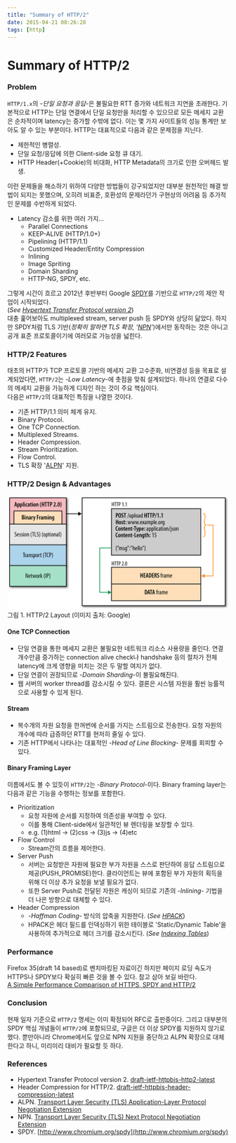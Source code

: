 ```yaml
---
title: "Summary of HTTP/2"
date: 2015-04-21 08:26:28
tags: [http]
---
```


# Summary of HTTP/2

### Problem
`HTTP/1.x`의 -*단일 요청과 응답*-은 불필요한 RTT 증가와 네트워크 지연을 초래한다. 기본적으로 HTTP는 단일 연결에서 단일 요청만을 처리할 수 있으므로 모든 메세지 교환은 순차적이며 latency는 증가할 수밖에 없다. 이는 몇 가지 사이트들의 성능 통계만 보아도 알 수 있는 부분이다. HTTP는 대표적으로 다음과 같은 문제점을 지닌다.

* 제한적인 병렬성.
* 단일 요청/응답에 의한 Client-side 요청 큐 대기.
* HTTP Header(+Cookie)의 비대화, HTTP Metadata의 크기로 인한 오버헤드 발생.

이런 문제들을 해소하기 위하여 다양한 방법들이 강구되었지만 대부분 원천적인 해결 방법이 되지는 못했으며, 오히려 비표준, 호환성의 문제라던가 구현상의 어려움 등 추가적인 문제를 수반하게 되었다.

* Latency 감소를 위한 여러 가지...  
	* Parallel Connections
	* KEEP-ALIVE (HTTP/1.0+)
	* Pipelining (HTTP/1.1)
	* Customized Header/Entity Compression
	* Inlining
	* Image Spriting
	* Domain Sharding
	* HTTP-NG, SPDY, etc.

그렇게 시간이 흐르고 2012년 후반부터 Google [SPDY](http://www.chromium.org/spdy)를 기반으로 `HTTP/2`의 제안 작업이 시작되었다.  
(*See [Hypertext Transfer Protocol version 2](http://http2.github.io/http2-spec/)*)  
대충 훑어보아도 multiplexed stream, server push 등 SPDY와 상당히 닮았다. 하지만 SPDY처럼 TLS 기반(*정확히 말하면 TLS 확장, '[NPN](https://tools.ietf.org/html/draft-agl-tls-nextprotoneg-04)'*)에서만 동작하는 것은 아니고 공개 표준 프로토콜이기에 여러모로 가능성을 넓힌다.


### HTTP/2 Features
태초의 HTTP가 TCP 프로토콜 기반의 메세지 교환 고수준화, 비연결성 등을 목표로 설계되었다면, `HTTP/2`는 -*Low Latency*-에 촛점을 맞춰 설계되었다. 하나의 연결로 다수의 메세지 교환을 가능하게 디자인 하는 것이 주요 핵심이다.  
다음은 `HTTP/2`의 대표적인 특징을 나열한 것이다.

* 기존 HTTP/1.1 의미 체계 유지.
* Binary Protocol.
* One TCP Connection.
* Multiplexed Streams.
* Header Compression.
* Stream Prioritization.
* Flow Control.
* TLS 확장 '[ALPN](https://tools.ietf.org/html/rfc7301)' 지원.


### HTTP/2 Design & Advantages
![HTTP/2 Design](/assets/image/http_2_design.png)
그림 1. HTTP/2 Layout (이미지 출처: Google)

#### One TCP Connection
* 단일 연결을 통한 메세지 교환은 불필요한 네트워크 리소스 사용량을 줄인다. 연결 개수만큼 증가하는 connection alive check나 handshake 등의 절차가 전체 latency에 크게 영향을 미치는 것은 두 말할 여지가 없다.
* 단일 연결이 권장되므로 -*Domain Sharding*-이 불필요해진다.
* 웹 서버의 worker thread를 감소시킬 수 있다. 결론은 시스템 자원을 훨씬 능률적으로 사용할 수 있게 된다.

#### Stream
* 복수개의 자원 요청을 한꺼번에 순서를 가지는 스트림으로 전송한다. 요청 자원의 개수에 따라 급증하던 RTT를 현저히 줄일 수 있다.  
* 기존 HTTP에서 나타나는 대표적인 -*Head of Line Blocking*- 문제를 회피할 수 있다.

#### Binary Framing Layer
이름에서도 볼 수 있듯이 `HTTP/2`는 -*Binary Protocol*-이다. Binary framing layer는 다음과 같은 기능을 수행하는 정보를 포함한다.

* Prioritization
	* 요청 자원에 순서를 지정하여 의존성을 부여할 수 있다.
	* 이를 통해 Client-side에서 일관적인 뷰 렌더링을 보장할 수 있다.
	* e.g. (1)html -> (2)css -> (3)js -> (4)etc
* Flow Control
	* Stream간의 흐름을 제어한다.
* Server Push
	* 서버는 요청받은 자원에 필요한 부가 자원을 스스로 판단하여 응답 스트림으로 제공(PUSH_PROMISE)한다. 클라이언트는 뷰에 포함된 부가 자원의 획득을 위해 더 이상 추가 요청을 보낼 필요가 없다.
	* 또한 Server Push로 전달된 자원은 캐싱이 되므로 기존의 -*Inlining*- 기법을 더 나은 방향으로 대체할 수 있다.
* Header Compression
	* -*Haffman Coding*- 방식의 압축을 지원한다. (*See [HPACK](http://http2.github.io/http2-spec/compression.html)*)
	* HPACK은 헤더 필드를 인덱싱하기 위한 테이블로 'Static/Dynamic Table'을 사용하여 추가적으로 헤더 크기를 감소시킨다. (*See [Indexing Tables](http://http2.github.io/http2-spec/compression.html)*)


### Performance
Firefox 35(draft 14 based)로 벤치마킹된 자료이긴 하지만 페이지 로딩 속도가 HTTPS나 SPDY보다 확실히 빠른 것을 볼 수 있다. 참고 삼아 보길 바란다.  
[A Simple Performance Comparison of HTTPS, SPDY and HTTP/2](https://blog.httpwatch.com/2015/01/16/a-simple-performance-comparison-of-https-spdy-and-http2/)


### Conclusion
현재 일자 기준으로 `HTTP/2` 명세는 이미 확정되어 RFC로 출판중이다. 그리고 대부분의 SPDY 핵심 개념들이 `HTTP/2`에 포함되므로, 구글은 더 이상 SPDY를 지원하지 않기로 했다. 뿐만아니라 Chrome에서도 앞으로 NPN 지원을 중단하고 ALPN 확장으로 대체한다고 하니, 미리미리 대비가 필요할 듯 하다.


### References
* Hypertext Transfer Protocol version 2. [draft-ietf-httpbis-http2-latest](http://http2.github.io/http2-spec/)
* Header Compression for HTTP/2. [draft-ietf-httpbis-header-compression-latest](http://http2.github.io/http2-spec/compression.html)
* ALPN. [Transport Layer Security (TLS)
            Application-Layer Protocol Negotiation Extension](https://tools.ietf.org/html/rfc7301)
* NPN. [Transport Layer Security (TLS) Next Protocol Negotiation Extension](https://tools.ietf.org/html/draft-agl-tls-nextprotoneg-04)
* SPDY. [http://www.chromium.org/spdy](http://www.chromium.org/spdy)
